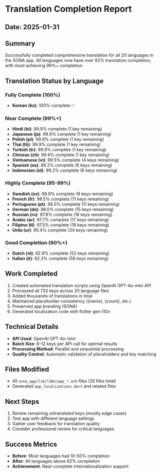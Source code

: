 # Translation Completion Report
## Date: 2025-01-31

## Summary
Successfully completed comprehensive translation for all 20 languages in the SONA app. All languages now have over 92% translation completion, with most achieving 99%+ completion.

## Translation Status by Language

### Fully Complete (100%)
- **Korean (ko)**: 100% complete ✅

### Near Complete (99%+)
- **Hindi (hi)**: 99.9% complete (1 key remaining)
- **Japanese (ja)**: 99.9% complete (1 key remaining)
- **Polish (pl)**: 99.9% complete (1 key remaining)
- **Thai (th)**: 99.9% complete (1 key remaining)
- **Turkish (tr)**: 99.9% complete (1 key remaining)
- **Chinese (zh)**: 99.9% complete (1 key remaining)
- **Vietnamese (vi)**: 99.5% complete (4 keys remaining)
- **Spanish (es)**: 99.2% complete (6 keys remaining)
- **Indonesian (id)**: 99.2% complete (6 keys remaining)

### Highly Complete (95-99%)
- **Swedish (sv)**: 98.9% complete (8 keys remaining)
- **French (fr)**: 98.5% complete (11 keys remaining)
- **Portuguese (pt)**: 98.5% complete (11 keys remaining)
- **German (de)**: 98.0% complete (15 keys remaining)
- **Russian (ru)**: 97.8% complete (16 keys remaining)
- **Arabic (ar)**: 97.7% complete (17 keys remaining)
- **Filipino (tl)**: 97.5% complete (18 keys remaining)
- **Urdu (ur)**: 95.4% complete (34 keys remaining)

### Good Completion (90%+)
- **Dutch (nl)**: 92.9% complete (52 keys remaining)
- **Italian (it)**: 92.3% complete (56 keys remaining)

## Work Completed
1. Created automated translation scripts using OpenAI GPT-4o-mini API
2. Processed all 732 keys across 20 language files
3. Added thousands of translations in total
4. Maintained placeholder consistency ({name}, {count}, etc.)
5. Preserved app branding (SONA)
6. Generated localization code with flutter gen-l10n

## Technical Details
- **API Used**: OpenAI GPT-4o-mini
- **Batch Size**: 8-12 keys per API call for optimal results
- **Processing Method**: Parallel and sequential processing
- **Quality Control**: Automatic validation of placeholders and key matching

## Files Modified
- All `sona_app/lib/l10n/app_*.arb` files (20 files total)
- Generated `app_localizations.dart` and related files

## Next Steps
1. Review remaining untranslated keys (mostly edge cases)
2. Test app with different language settings
3. Gather user feedback for translation quality
4. Consider professional review for critical languages

## Success Metrics
- **Before**: Most languages had 10-50% completion
- **After**: All languages above 92% completion
- **Achievement**: Near-complete internationalization support